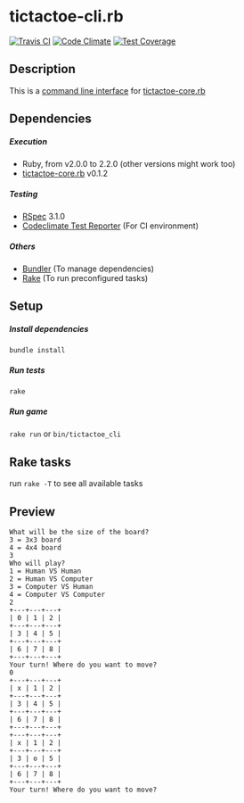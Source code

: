 # tictactoe-cli.rb
[![Travis CI](https://travis-ci.org/demonh3x/tictactoe-cli.rb.svg)](https://travis-ci.org/demonh3x/tictactoe-cli.rb)
[![Code Climate](https://codeclimate.com/github/demonh3x/tictactoe-cli.rb/badges/gpa.svg)](https://codeclimate.com/github/demonh3x/tictactoe-cli.rb)
[![Test Coverage](https://codeclimate.com/github/demonh3x/tictactoe-cli.rb/badges/coverage.svg)](https://codeclimate.com/github/demonh3x/tictactoe-cli.rb/coverage)

## Description

This is a [command line interface][cli] for [tictactoe-core.rb][core]

[cli]: http://en.wikipedia.org/wiki/Command-line_interface
[core]: https://github.com/demonh3x/tictactoe-core.rb

## Dependencies

##### Execution
* Ruby, from v2.0.0 to 2.2.0 (other versions might work too)
* [tictactoe-core.rb][core] v0.1.2

##### Testing
* [RSpec][rspec] 3.1.0
* [Codeclimate Test Reporter][climate] (For CI environment)

[rspec]: http://rspec.info/
[climate]: https://github.com/codeclimate/ruby-test-reporter

##### Others
* [Bundler][bundler] (To manage dependencies)
* [Rake][rake] (To run preconfigured tasks)

[bundler]: http://bundler.io/
[rake]: https://github.com/ruby/rake

## Setup

##### Install dependencies
`bundle install`

##### Run tests
`rake`

##### Run game
`rake run` or `bin/tictactoe_cli`

## Rake tasks
run `rake -T` to see all available tasks

## Preview
```
What will be the size of the board?
3 = 3x3 board
4 = 4x4 board
3
Who will play?
1 = Human VS Human
2 = Human VS Computer
3 = Computer VS Human
4 = Computer VS Computer
2
+---+---+---+
| 0 | 1 | 2 |
+---+---+---+
| 3 | 4 | 5 |
+---+---+---+
| 6 | 7 | 8 |
+---+---+---+
Your turn! Where do you want to move?
0
+---+---+---+
| x | 1 | 2 |
+---+---+---+
| 3 | 4 | 5 |
+---+---+---+
| 6 | 7 | 8 |
+---+---+---+
+---+---+---+
| x | 1 | 2 |
+---+---+---+
| 3 | o | 5 |
+---+---+---+
| 6 | 7 | 8 |
+---+---+---+
Your turn! Where do you want to move?
```
